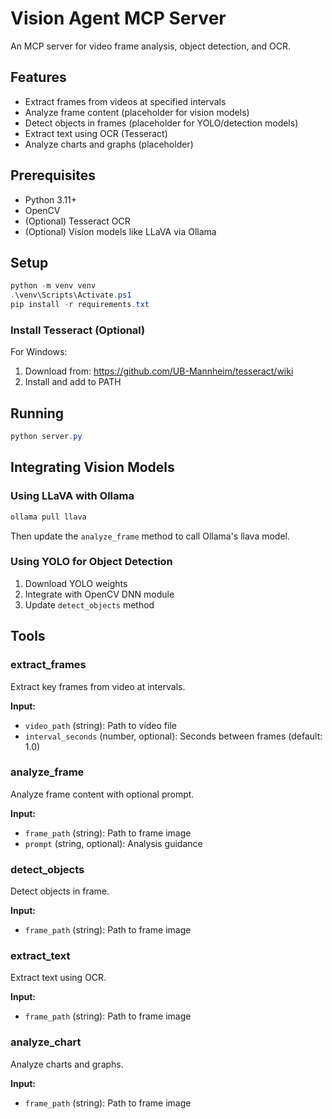 # Vision Agent MCP Server

An MCP server for video frame analysis, object detection, and OCR.

## Features

- Extract frames from videos at specified intervals
- Analyze frame content (placeholder for vision models)
- Detect objects in frames (placeholder for YOLO/detection models)
- Extract text using OCR (Tesseract)
- Analyze charts and graphs (placeholder)

## Prerequisites

- Python 3.11+
- OpenCV
- (Optional) Tesseract OCR
- (Optional) Vision models like LLaVA via Ollama

## Setup

```powershell
python -m venv venv
.\venv\Scripts\Activate.ps1
pip install -r requirements.txt
```

### Install Tesseract (Optional)

For Windows:
1. Download from: https://github.com/UB-Mannheim/tesseract/wiki
2. Install and add to PATH

## Running

```powershell
python server.py
```

## Integrating Vision Models

### Using LLaVA with Ollama

```bash
ollama pull llava
```

Then update the `analyze_frame` method to call Ollama's llava model.

### Using YOLO for Object Detection

1. Download YOLO weights
2. Integrate with OpenCV DNN module
3. Update `detect_objects` method

## Tools

### extract_frames
Extract key frames from video at intervals.

**Input:**
- `video_path` (string): Path to video file
- `interval_seconds` (number, optional): Seconds between frames (default: 1.0)

### analyze_frame
Analyze frame content with optional prompt.

**Input:**
- `frame_path` (string): Path to frame image
- `prompt` (string, optional): Analysis guidance

### detect_objects
Detect objects in frame.

**Input:**
- `frame_path` (string): Path to frame image

### extract_text
Extract text using OCR.

**Input:**
- `frame_path` (string): Path to frame image

### analyze_chart
Analyze charts and graphs.

**Input:**
- `frame_path` (string): Path to frame image
